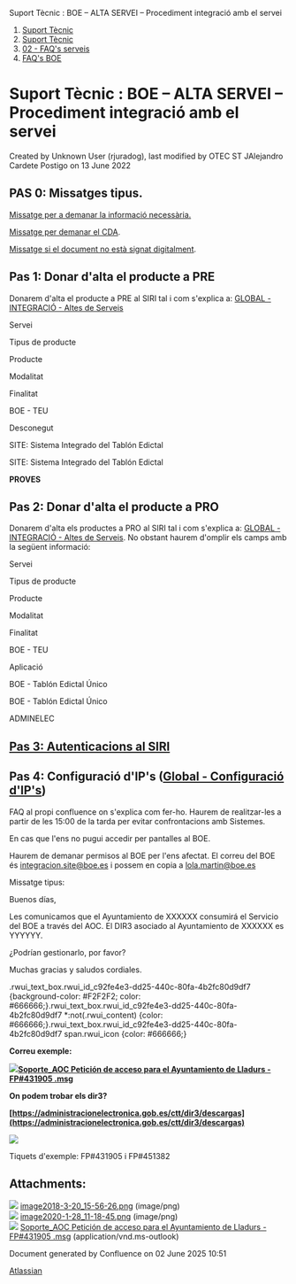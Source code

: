 Suport Tècnic : BOE – ALTA SERVEI – Procediment integració amb el servei  

1.  [Suport Tècnic](index.md)
2.  [Suport Tècnic](13893782.md)
3.  [02 - FAQ's serveis](26313393.md)
4.  [FAQ's BOE](28705545.md)

Suport Tècnic : BOE – ALTA SERVEI – Procediment integració amb el servei
========================================================================

Created by Unknown User (rjuradog), last modified by OTEC ST JAlejandro Cardete Postigo on 13 June 2022

PAS 0: Missatges tipus.
-----------------------

[Missatge per a demanar la informació necessària.](/pages/createpage.action?spaceKey=SII&title=GLOBAL+-+INTEGRACI%C3%93+-+Altes+de+Serveis&linkCreation=true&fromPageId=26313423)

[Missatge per demanar el CDA](/pages/createpage.action?spaceKey=SII&title=GLOBAL+-+INTEGRACI%C3%93+-+Altes+de+Serveis&linkCreation=true&fromPageId=26313423).

[Missatge si el document no està signat digitalment](/pages/createpage.action?spaceKey=SII&title=GLOBAL+-+INTEGRACI%C3%93+-+Altes+de+Serveis&linkCreation=true&fromPageId=26313423).

Pas 1: Donar d'alta el producte a PRE
-------------------------------------

Donarem d'alta el producte a PRE al SIRI tal i com s'explica a: [GLOBAL - INTEGRACIÓ - Altes de Serveis](/pages/createpage.action?spaceKey=SII&title=GLOBAL+-+INTEGRACI%C3%93+-+Altes+de+Serveis&linkCreation=true&fromPageId=26313423)

Servei

Tipus de producte

Producte

Modalitat

Finalitat

BOE - TEU

Desconegut

SITE: Sistema Integrado del Tablón Edictal

SITE: Sistema Integrado del Tablón Edictal

**PROVES**

Pas 2: Donar d'alta el producte a PRO
-------------------------------------

Donarem d'alta els productes a PRO al SIRI tal i com s'explica a: [GLOBAL - INTEGRACIÓ - Altes de Serveis](/pages/createpage.action?spaceKey=SII&title=GLOBAL+-+INTEGRACI%C3%93+-+Altes+de+Serveis&linkCreation=true&fromPageId=26313423). No obstant haurem d'omplir els camps amb la següent informació:

Servei

Tipus de producte

Producte

Modalitat

Finalitat

BOE - TEU

Aplicació

BOE - Tablón Edictal Único

BOE - Tablón Edictal Único

ADMINELEC

[Pas 3: Autenticacions al SIRI](/pages/createpage.action?spaceKey=SII&title=GLOBAL+-+INTEGRACI%C3%93+-+Altes+de+Serveis&linkCreation=true&fromPageId=26313423)
--------------------------------------------------------------------------------------------------------------------------------------------------------------

Pas 4: Configuració d'IP's ([Global - Configuració d'IP's](https://steps.everis.com/confluence/pages/viewpage.action?pageId=1106773704)) 
-----------------------------------------------------------------------------------------------------------------------------------------

FAQ al propi confluence on s'explica com fer-ho. Haurem de realitzar-les a partir de les 15:00 de la tarda per evitar confrontacions amb Sistemes.

  

En cas que l'ens no pugui accedir per pantalles al BOE.

Haurem de demanar permisos al BOE per l'ens afectat. El correu del BOE és [integracion.site@boe.es](mailto:integracion.site@boe.es) i possem en copia a [lola.martin@boe.es](mailto:lola.martin@boe.es)

Missatge tipus:

Buenos días,

Les comunicamos que el Ayuntamiento de XXXXXX consumirá el Servicio del BOE a través del AOC. El DIR3 asociado al Ayuntamiento de XXXXXX es YYYYYY.

¿Podrían gestionarlo, por favor?

Muchas gracias y saludos cordiales.

.rwui\_text\_box.rwui\_id\_c92fe4e3-dd25-440c-80fa-4b2fc80d9df7 {background-color: #F2F2F2; color: #666666;}.rwui\_text\_box.rwui\_id\_c92fe4e3-dd25-440c-80fa-4b2fc80d9df7 \*:not(.rwui\_content) {color: #666666;}.rwui\_text\_box.rwui\_id\_c92fe4e3-dd25-440c-80fa-4b2fc80d9df7 span.rwui\_icon {color: #666666;}

**Correu exemple:**

**[![](download/resources/com.atlassian.confluence.plugins.confluence-view-file-macro:view-file-macro-resources/images/placeholder-medium-file.png)Soporte\_AOC Petición de acceso para el Ayuntamiento de Lladurs - FP#431905 .msg](/download/attachments/26313423/Soporte_AOC%20%20Petici%C3%B3n%20de%20acceso%20para%20el%20Ayuntamiento%20de%20Lladurs%20-%20FP%23431905%20.msg?version=1&modificationDate=1634545990433&api=v2)**

  

**On podem trobar els dir3?**

**[https://administracionelectronica.gob.es/ctt/dir3/descargas](https://administracionelectronica.gob.es/ctt/dir3/descargas)**

![](attachments/26313423/61931895.png)

Tiquets d'exemple: FP#431905 i FP#451382

  

  

Attachments:
------------

![](images/icons/bullet_blue.gif) [image2018-3-20\_15-56-26.png](attachments/26313423/26315260.png) (image/png)  
![](images/icons/bullet_blue.gif) [image2020-1-28\_11-18-45.png](attachments/26313423/61931895.png) (image/png)  
![](images/icons/bullet_blue.gif) [Soporte\_AOC Petición de acceso para el Ayuntamiento de Lladurs - FP#431905 .msg](attachments/26313423/61931898.msg) (application/vnd.ms-outlook)  

Document generated by Confluence on 02 June 2025 10:51

[Atlassian](http://www.atlassian.com/)